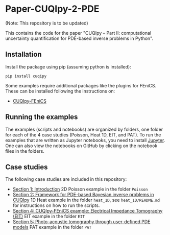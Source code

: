 # Paper-CUQIpy-2-PDE

(Note: This repository is to be updated)

This contains the code for the paper "CUQIpy – Part II: computational uncertainty quantification for PDE-based inverse problems in Python".

## Installation
Install the package using pip (assuming python is installed):
```
pip install cuqipy
```
Some examples require additional packages like the plugins for FEniCS. These can be installed following the instructions on:
* [CUQIpy-FEniCS](https://github.com/CUQI-DTU/CUQIpy-FEniCS)

## Running the examples
The examples (scripts and notebooks) are organized by folders, one folder for each of the 4 case studies (Poisson, Heat 1D, EIT, and PAT). To run the examples that are written as Jupyter notebooks, you need to install [Jupyter](https://jupyter.org/install). One can also view the notebooks on GitHub by clicking on the notebook files in the folders.

## Case studies
The following case studies are included in this repository:

* [Section 1: Introduction](Poisson) 2D Poisson example in the folder `Poisson`
* [Section 2: Framework for PDE-based Bayesian inverse problems in CUQIpy](heat_1D) 1D Heat example in the folder `heat_1D`, see `heat_1D/README.md` for instructions on how to run the scripts.
* [Section 4: CUQIpy-FEniCS example: Electrical Impedance Tomography (EIT)](EIT) EIT example in the folder `EIT`
* [Section 5: Photo-acoustic tomography through user-defined PDE models](PAT) PAT example in the folder `PAT`


